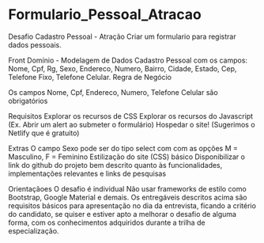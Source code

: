 # Formulario_Pessoal_Atracao
Desafio Cadastro Pessoal - Atração
Criar um formulario para registrar dados pessoais.


Front
Domínio - Modelagem de Dados
 Cadastro Pessoal com os campos: Nome, Cpf, Rg, Sexo, Endereco, Numero, Bairro, Cidade, Estado, Cep, Telefone Fixo, Telefone Celular.
 Regra de Negócio

Os campos Nome, Cpf, Endereco, Numero, Telefone Celular são obrigatórios

Requisitos
Explorar os recursos de CSS
Explorar os recursos do Javascript (Ex. Abrir um alert ao submeter o formulário)
Hospedar o site! (Sugerimos o Netlify que é gratuito)


Extras
O campo Sexo pode ser do tipo select com com as opções M = Masculino, F = Feminino
Estilização do site (CSS) básico
Disponibilizar o link do github do projeto bem descrito quanto às funcionalidades, implementações relevantes e links de pesquisas


Orientaçãoes
O desafio é individual
Não usar frameworks de estilo como Bootstrap, Google Material e demais.
Os entregáveis descritos acima são requisitos básicos para apresentação no dia da entrevista, ficando a critério do candidato, se quiser e estiver apto a melhorar o desafio de alguma forma, com os conhecimentos adquiridos durante a trilha de especialização.
